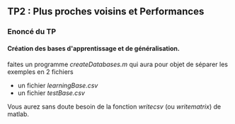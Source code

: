 ## TP2 : Plus proches voisins et Performances

### Enoncé du TP

#### Création des bases d'apprentissage et de généralisation.

faites un programme *createDatabases.m* qui aura pour objet de
séparer les exemples en 2 fichiers
- un fichier *learningBase.csv*
- un fichier *testBase.csv*

Vous aurez sans doute besoin de la fonction *writecsv* (ou *writematrix*) de
matlab.
